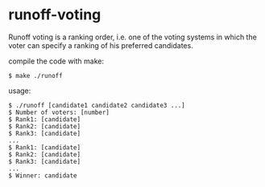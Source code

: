 # runoff-voting
Runoff voting is a ranking order, i.e. one of the voting systems in which the voter can specify a ranking of his preferred candidates.

compile the code with make:
```console
$ make ./runoff
```
usage:
```console
$ ./runoff [candidate1 candidate2 candidate3 ...]
$ Number of voters: [number]
$ Rank1: [candidate]
$ Rank2: [candidate]
$ Rank3: [candidate]
...
$ Rank1: [candidate]
$ Rank2: [candidate]
$ Rank3: [candidate]
...
$ Winner: candidate
```
